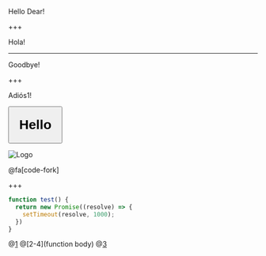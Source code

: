 Hello Dear!

+++

Hola!

---

Goodbye!

+++

Adiós1!

<button
  style="padding: 20px; font-weight: bold; font-size: 20pt"
  onclick="alert('hello world!')">Hello</button>

![Logo](http://spark.apache.org/images/spark-logo-trademark.png)

@fa[code-fork]

+++

```javascript
function test() {
  return new Promise((resolve) => {
    setTimeout(resolve, 1000);
  })
}
```

@[1](function)
@[2-4](function body)
@[3](setTimeout)
